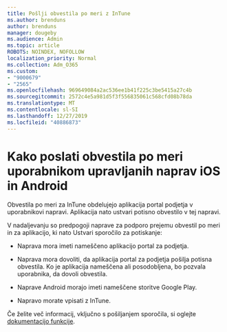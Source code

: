 ```yaml
---
title: Pošlji obvestila po meri z InTune
ms.author: brenduns
author: brenduns
manager: dougeby
ms.audience: Admin
ms.topic: article
ROBOTS: NOINDEX, NOFOLLOW
localization_priority: Normal
ms.collection: Adm_O365
ms.custom:
- "9000679"
- "2565"
ms.openlocfilehash: 969649084a2ac536ee1b41f225c3be5415a27c4b
ms.sourcegitcommit: 2572c4e5a981d5f3f556835061c568cfd08b78da
ms.translationtype: MT
ms.contentlocale: sl-SI
ms.lasthandoff: 12/27/2019
ms.locfileid: "40886873"
---
```

# <a name="how-to-send-custom-notifications-to-the-users-of-managed-ios-and-android-devices"></a>Kako poslati obvestila po meri uporabnikom upravljanih naprav iOS in Android

Obvestila po meri za InTune obdelujejo aplikacija portal podjetja v uporabnikovi napravi. Aplikacija nato ustvari potisno obvestilo v tej napravi.

V nadaljevanju so predpogoji naprave za podporo prejemu obvestil po meri in za aplikacijo, ki nato Ustvari sporočilo za potiskanje:

- Naprava mora imeti nameščeno aplikacijo portal za podjetja.  

- Naprava mora dovoliti, da aplikacija portal za podjetja pošilja potisna obvestila. Ko je aplikacija nameščena ali posodobljena, bo pozvala uporabnika, da dovoli obvestila.

- Naprave Android morajo imeti nameščene storitve Google Play.

- Napravo morate vpisati z InTune.

Če želite več informacij, vključno s pošiljanjem sporočila, si oglejte [dokumentacijo funkcije](https://docs.microsoft.com/intune/custom-notifications).
